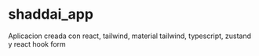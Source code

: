 # shaddai_app
Aplicacion creada con react, tailwind, material tailwind, typescript, zustand y react hook form
